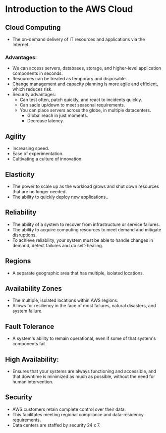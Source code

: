 # Introduction to the AWS Cloud

## Cloud Computing
* The on-demand delivery of IT resources and applications via the 
    Internet.

### Advantages:
* We can access servers, databases, storage, and higher-level 
  application components in seconds. 
* Resources can be treated as temporary and disposable.
* Change management and capacity planning is more agile and efficient, 
  which reduces risk.
* Security advantages:
  * Can test often, patch quickly, and react to incidents quickly.
  * Can sacle up/down to meet seasonal requirements.
  * You can place servers across the globe, in multiple datacenters.
    * Global reach in just moments.
    * Decrease latency.

## Agility
* Increasing speed.
* Ease of experimentation.
* Cultivating a culture of innovation.

## Elasticity
* The power to scale up as the workload grows and shut down resources
  that are no longer needed.
* The ability to quickly deploy new applications..

## Reliability
* The ability of a system to recover from infrastructure or service
  failures.
* The ability to acquire computing resources to meet demand and mitigate   disruptions.
* To achieve reliability, your system must be able to handle changes
  in demand, detect failures and do self-healing.

## Regions
* A separate geographic area that has multiple, isolated locations.

## Availability Zones
* The multiple, isolated locations within AWS regions.
* Allows for resiliency in the face of most failures, natural disasters,
  and system failure.

## Fault Tolerance
* A system's ability to remain operational, even if some of that
  system's components fail.

## High Availability:
* Ensures that your systems are always functioning and accessible, and
  that downtime is minimized as much as possible, without the need for
  human intervention.

## Security
* AWS customers retain complete control over their data.
* This facilitates meeting regional compliance and data-residency
  requirements.
* Data centers are staffed by security 24 x 7.

